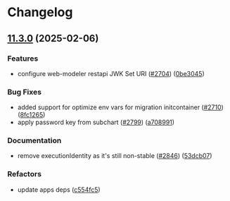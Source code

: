 # Changelog

## [11.3.0](https://github.com/camunda/camunda-platform-helm/compare/camunda-platform-8.6-v11.2.0...camunda-platform-8.6-11.3.0) (2025-02-06)


### Features

* configure web-modeler restapi JWK Set URI ([#2704](https://github.com/camunda/camunda-platform-helm/issues/2704)) ([0be3045](https://github.com/camunda/camunda-platform-helm/commit/0be304587c72c25644f08e3520089065eff55a8a))


### Bug Fixes

* added support for optimize env vars for migration initcontainer ([#2710](https://github.com/camunda/camunda-platform-helm/issues/2710)) ([8fc1265](https://github.com/camunda/camunda-platform-helm/commit/8fc1265feba2e9ab5b2d386b53e54e6e0cea47b5))
* apply password key from subchart ([#2799](https://github.com/camunda/camunda-platform-helm/issues/2799)) ([a708991](https://github.com/camunda/camunda-platform-helm/commit/a70899107aafc9360aee09c47316ba3f19ec1262))


### Documentation

* remove executionIdentity as it's still non-stable ([#2846](https://github.com/camunda/camunda-platform-helm/issues/2846)) ([53dcb07](https://github.com/camunda/camunda-platform-helm/commit/53dcb07f1ad234e3feede53752b9aab24b5312f1))


### Refactors

* update apps deps ([c554fc5](https://github.com/camunda/camunda-platform-helm/commit/c554fc5354c4807172f55a39d0d74a51bd9031b4))

